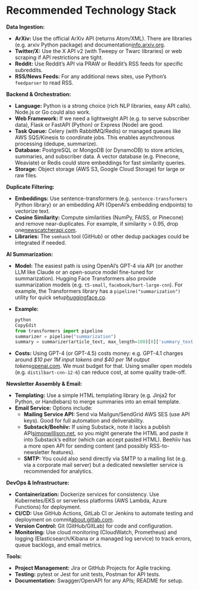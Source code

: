 # Recommended Technology Stack

**Data Ingestion:**

- **ArXiv:** Use the official ArXiv API (returns Atom/XML). There are libraries (e.g. arxiv Python package) and documentation[info.arxiv.org](https://info.arxiv.org/help/api/basics.html#:~:text=The%20goal%20of%20the%20API,contact%20other%20developers%20and%20maintainers).
- **Twitter/X:** Use the X API v2 (with Tweepy or Twarc libraries) or web scraping if API restrictions are tight.
- **Reddit:** Use Reddit’s API via PRAW or Reddit’s RSS feeds for specific subreddits.
- **RSS/News Feeds:** For any additional news sites, use Python’s `feedparser` to read RSS.

**Backend & Orchestration:**

- **Language:** Python is a strong choice (rich NLP libraries, easy API calls). Node.js or Go could also work.
- **Web Framework:** If we need a lightweight API (e.g. to serve subscriber data), Flask or FastAPI (Python) or Express (Node) are good.
- **Task Queue:** Celery (with RabbitMQ/Redis) or managed queues like AWS SQS/Kinesis to coordinate jobs. This enables asynchronous processing (dedupe, summarize).
- **Database:** PostgreSQL or MongoDB (or DynamoDB) to store articles, summaries, and subscriber data. A vector database (e.g. Pinecone, Weaviate) or Redis could store embeddings for fast similarity queries.
- **Storage:** Object storage (AWS S3, Google Cloud Storage) for large or raw files.

**Duplicate Filtering:**

- **Embeddings:** Use sentence-transformers (e.g. `sentence-transformers` Python library) or an embedding API (OpenAI’s embedding endpoints) to vectorize text.
- **Cosine Similarity:** Compute similarities (NumPy, FAISS, or Pinecone) and remove near-duplicates. For example, if similarity > 0.95, drop one[newscatcherapi.com](https://www.newscatcherapi.com/docs/v3/documentation/guides-and-concepts/articles-deduplication#:~:text=1,95%20to%20identify%20potential%20duplicates).
- **Libraries:** The `semhash` tool (GitHub) or other dedup packages could be integrated if needed.

**AI Summarization:**

- **Model:** The easiest path is using OpenAI’s GPT-4 via API (or another LLM like Claude or an open-source model fine-tuned for summarization). Hugging Face Transformers also provide summarization models (e.g. `t5-small`, `facebook/bart-large-cnn`). For example, the Transformers library has a `pipeline("summarization")` utility for quick setup[huggingface.co](https://huggingface.co/tasks/summarization#:~:text=You%20can%20use%20the%20Transformers,6).
- **Example:**
    
    ```python
    python
    CopyEdit
    from transformers import pipeline
    summarizer = pipeline("summarization")
    summary = summarizer(article_text, max_length=100)[0]['summary_text']
    
    ```
    
- **Costs:** Using GPT-4 (or GPT-4.5) costs money: e.g. GPT-4.1 charges around *$10 per 1M input tokens and $40 per 1M output tokens*[openai.com](https://openai.com/api/pricing/#:~:text=Input%3A%20%2410). We must budget for that. Using smaller open models (e.g. `distilbart-cnn-12-6`) can reduce cost, at some quality trade-off.

**Newsletter Assembly & Email:**

- **Templating:** Use a simple HTML templating library (e.g. Jinja2 for Python, or Handlebars) to merge summaries into an email template.
- **Email Service:** Options include:
    - **Mailing Service API:** Send via Mailgun/SendGrid AWS SES (use API keys). Good for full automation and deliverability.
    - **Substack/Beehiiv:** If using Substack, note it lacks a publish API[simonwillison.net](https://simonwillison.net/2023/Apr/4/substack-observable/#:~:text=Substack%20doesn%E2%80%99t%20yet%20offer%20an,public%20plans%20to%20do%20so), so you might generate the HTML and paste it into Substack’s editor (which can accept pasted HTML). Beehiiv has a more open API for sending content (and possibly RSS-to-newsletter features).
    - **SMTP:** You could also send directly via SMTP to a mailing list (e.g. via a corporate mail server) but a dedicated newsletter service is recommended for analytics.

**DevOps & Infrastructure:**

- **Containerization:** Dockerize services for consistency. Use Kubernetes/EKS or serverless platforms (AWS Lambda, Azure Functions) for deployment.
- **CI/CD:** Use GitHub Actions, GitLab CI or Jenkins to automate testing and deployment on commit[about.gitlab.com](https://about.gitlab.com/topics/ci-cd/continuous-integration-best-practices/#:~:text=CI%20best%20practice%3A%20Commit%20early%2C,commit%20often).
- **Version Control:** Git (GitHub/GitLab) for code and configuration.
- **Monitoring:** Use cloud monitoring (CloudWatch, Prometheus) and logging (Elasticsearch/Kibana or a managed log service) to track errors, queue backlogs, and email metrics.

**Tools:**

- **Project Management:** Jira or GitHub Projects for Agile tracking.
- **Testing:** pytest or Jest for unit tests, Postman for API tests.
- **Documentation:** Swagger/OpenAPI for any APIs; README for setup.
